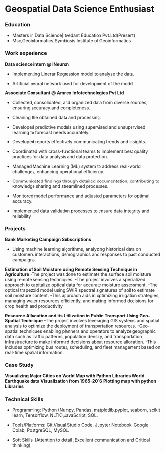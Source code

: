 # Geospatial Data Science Enthusiast

### Education ###
- Masters in Data Science|Itvedant Education Pvt.Ltd(Present)
- Msc,Geoinformatics|Symbiosis Institute of Geoinformatics


### Work experience ###
**Data science intern @ iNeuron**  

- Implementing Linerar Regression model to analyse the data.

- Artificial neural network used for development of the model.
  

**Associate Consultant @ Amnex Infotechnologies Pvt Ltd**

- Collected, consolidated, and organized data from diverse sources, ensuring accuracy and completeness. 

- Cleaning the obtained data and processing.

- Developed predictive models using supervised and unsupervised learning to forecast needs accurately. 

- Developed reports effectively communicating trends and insights. 

- Coordinated with cross-functional teams to implement best quality practices for data analysis and data protection. 

- Managed Machine Learning (ML) system to address real-world challenges, enhancing operational efficiency. 

- Communicated findings through detailed documentation, contributing to knowledge sharing and streamlined processes. 

- Monitored model performance and adjusted parameters for optimal accuracy. 

- Implemented data validation processes to ensure data integrity and reliability

### Projects ###
**Bank Marketing Campaign Subscriptions**

- Using machine learning algorithms, analyzing historical data on customers interactions, demographics and
  responses to past conducted campaigns.
  
**Estimation of Soil Moisture using Remote Sensing Technique in Agriculture**
-The project was done to estimate the surface soil moisture using remote sensing techniques.
-The project involves a specialized approach to capitalize optical data for accurate moisture assessment.
-The optical trapezoid model using SWIR spectral signatures of soil to estimate soil moisture content.
-This approach aids in optimizing irrigation strategies, managing water resources efficiently, and making informed decisions for crop health and productivity

**Resource Allocation and its Utilization in Public Transport Using Geo-Spatial Technique**
-The project involves leveraging GIS systems and spatial analysis to optimize the deployment of transportation resources.
-Geo-spatial techniques enabling planners and operators to analyze geographic data such as traffic patterns, population density, and transportation infrastructure to make informed decisions about resource allocation.
-This includes optimizing bus routes, scheduling, and fleet management based on real-time spatial information.

### Case Study ###
**Visualizing Major Cities on World Map with Python Libraries**
**World Earthquake data Visualization from 1965-2016**
**Plotting map with python Libraries**
  
### Technical Skills ###
- Programming: Python (Numpy, Pandas, matplotlib.pyplot, seaborn, scikit learn, Tensorflow, NLTK),JavaScript, SQL.

- Tools/Platforms: Git,Visual Studio Code, Jupyter Notebook, Google Colab, PostgreSQL, MySQL.

- Soft Skills: (Attention to detail ,Excellent communication and Critical thinking)
